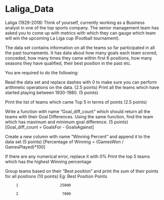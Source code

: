 # Laliga_Data
Laliga (1929-2018)
Think of yourself, currently working as a Business analyst in one of the top sports company. The senior management team has asked you to come up with metrics with which they can gauge which team will win the upcoming La Liga cup (Football tournament).

The data set contains information on all the teams so far participated in all the past tournaments. It has data about how many goals each team scored, conceded, how many times they came within first 6 positions, how many seasons they have qualified, their best position in the past etc.

You are required to do the following:

Read the data set and replace dashes with 0 to make sure you can perform arithmetic operations on the data. (2.5 points)
Print all the teams which have started playing between 1930-1980. (5 points)

Print the list of teams which came Top 5 in terms of points (2.5 points)

Write a function with name “Goal_diff_count” which should return all the teams with their Goal Differences. Using the same function, find the team which has maximum and minimum goal difference. (5 points)
[Goal_diff_count = GoalsFor - GoalsAgainst]

Create a new column with name “Winning Percent” and append it to the data set (5 points)
[Percentage of Winning = (GamesWon / GamesPlayed)*100]

If there are any numerical error, replace it with 0%
Print the top 5 teams which has the highest Winning percentage

Group teams based on their “Best position” and print the sum of their points for all positions (10 points)
Eg: Best Position     Points

         1                   25000

         2                    7000

